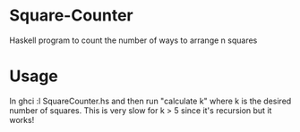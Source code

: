 # Square-Counter
Haskell program to count the number of ways to arrange n squares

# Usage
In ghci :l SquareCounter.hs and then run "calculate k" where k is the desired number of squares.
This is very slow for k > 5 since it's recursion but it works!
